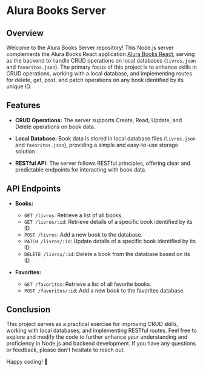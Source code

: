 # Alura Books Server

## Overview

Welcome to the Alura Books Server repository! This Node.js server complements the Alura Books React application [Alura Books React](https://github.com/laraberns/alura-books-react), serving as the backend to handle CRUD operations on local databases (`livros.json` and `favoritos.json`). The primary focus of this project is to enhance skills in CRUD operations, working with a local database, and implementing routes for delete, get, post, and patch operations on any book identified by its unique ID.

## Features

- **CRUD Operations:** The server supports Create, Read, Update, and Delete operations on book data.

- **Local Database:** Book data is stored in local database files (`livros.json` and `favoritos.json`), providing a simple and easy-to-use storage solution.

- **RESTful API:** The server follows RESTful principles, offering clear and predictable endpoints for interacting with book data.

## API Endpoints

- **Books:**
  - `GET /livros`: Retrieve a list of all books.
  - `GET /livros/:id`: Retrieve details of a specific book identified by its ID.
  - `POST /livros`: Add a new book to the database.
  - `PATCH /livros/:id`: Update details of a specific book identified by its ID.
  - `DELETE /livros/:id`: Delete a book from the database based on its ID.

- **Favorites:**
  - `GET /favoritos`: Retrieve a list of all favorite books.
  - `POST /favoritos/:id`: Add a new book to the favorites database.

## Conclusion

This project serves as a practical exercise for improving CRUD skills, working with local databases, and implementing RESTful routes. Feel free to explore and modify the code to further enhance your understanding and proficiency in Node.js and backend development. If you have any questions or feedback, please don't hesitate to reach out.

Happy coding! 🚀
